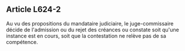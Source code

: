 Article L624-2
----
Au vu des propositions du mandataire judiciaire, le juge-commissaire décide de
l'admission ou du rejet des créances ou constate soit qu'une instance est en
cours, soit que la contestation ne relève pas de sa compétence.
